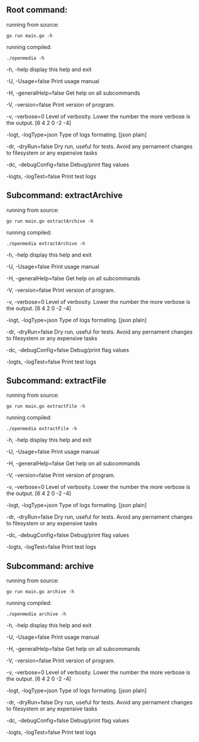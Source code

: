 ## Root command:
running from source:
```
go run main.go -h
```

running compiled:
```
./openmedia -h
```

-h, -help
	display this help and exit

-U, -Usage=false
	Print usage manual

-H, -generalHelp=false
	Get help on all subcommands

-V, -version=false
	Print version of program.

-v, -verbose=0
	Level of verbosity. Lower the number the more verbose is the output.
	[6 4 2 0 -2 -4]

-logt, -logType=json
	Type of logs formating.
	[json plain]

-dr, -dryRun=false
	Dry run, useful for tests. Avoid any pernament changes to filesystem or any expensive tasks

-dc, -debugConfig=false
	Debug/print flag values

-logts, -logTest=false
	Print test logs



## Subcommand: extractArchive
running from source:
```
go run main.go extractArchive -h
```

running compiled:
```
./openmedia extractArchive -h
```

-h, -help
	display this help and exit

-U, -Usage=false
	Print usage manual

-H, -generalHelp=false
	Get help on all subcommands

-V, -version=false
	Print version of program.

-v, -verbose=0
	Level of verbosity. Lower the number the more verbose is the output.
	[6 4 2 0 -2 -4]

-logt, -logType=json
	Type of logs formating.
	[json plain]

-dr, -dryRun=false
	Dry run, useful for tests. Avoid any pernament changes to filesystem or any expensive tasks

-dc, -debugConfig=false
	Debug/print flag values

-logts, -logTest=false
	Print test logs



## Subcommand: extractFile
running from source:
```
go run main.go extractFile -h
```

running compiled:
```
./openmedia extractFile -h
```

-h, -help
	display this help and exit

-U, -Usage=false
	Print usage manual

-H, -generalHelp=false
	Get help on all subcommands

-V, -version=false
	Print version of program.

-v, -verbose=0
	Level of verbosity. Lower the number the more verbose is the output.
	[6 4 2 0 -2 -4]

-logt, -logType=json
	Type of logs formating.
	[json plain]

-dr, -dryRun=false
	Dry run, useful for tests. Avoid any pernament changes to filesystem or any expensive tasks

-dc, -debugConfig=false
	Debug/print flag values

-logts, -logTest=false
	Print test logs



## Subcommand: archive
running from source:
```
go run main.go archive -h
```

running compiled:
```
./openmedia archive -h
```

-h, -help
	display this help and exit

-U, -Usage=false
	Print usage manual

-H, -generalHelp=false
	Get help on all subcommands

-V, -version=false
	Print version of program.

-v, -verbose=0
	Level of verbosity. Lower the number the more verbose is the output.
	[6 4 2 0 -2 -4]

-logt, -logType=json
	Type of logs formating.
	[json plain]

-dr, -dryRun=false
	Dry run, useful for tests. Avoid any pernament changes to filesystem or any expensive tasks

-dc, -debugConfig=false
	Debug/print flag values

-logts, -logTest=false
	Print test logs



